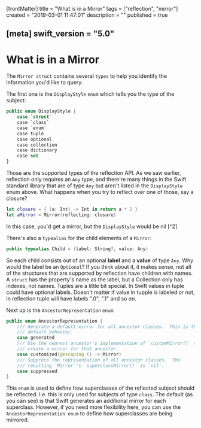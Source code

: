 [frontMatter]
title = "What is in a Mirror"
tags = ["reflection", "mirror"]
created = "2019-03-01 11:47:01"
description = ""
published = true

[meta]
swift_version = "5.0"
---

# What is in a Mirror

The `Mirror struct` contains several `types` to help you identify the
information you\'d like to query.

The first one is the `DisplayStyle` `enum` which tells you the type of
the subject:

``` Swift
public enum DisplayStyle {
    case `struct`
    case `class`
    case `enum`
    case tuple
    case optional
    case collection
    case dictionary
    case set
}
```

Those are the supported types of the reflection API. As we saw earlier,
reflection only requires an `Any` type, and there\'re many things in the
Swift standard library that are of type `Any` but aren\'t listed in the
`DisplayStyle` enum above. What happens when you try to reflect over one
of those, say a closure?

``` Swift
let closure = { (a: Int) -> Int in return a * 2 }
let aMirror = Mirror(reflecting: closure)
```

In this case, you\'d get a mirror, but the `DisplayStyle` would be nil
[^2]

There\'s also a `typealias` for the child elements of a `Mirror`:

``` Swift
public typealias Child = (label: String?, value: Any)
```

So each child consists out of an optional **label** and a **value** of
type `Any`. Why would the label be an `Optional`? If you think about it,
it makes sense, not all of the structures that are supported by
reflection have children with names. A `struct` has the property\'s name
as the label, but a Collection only has indexes, not names. Tuples are a
little bit special. In Swift values in tuple could have optional labels.
Doesn\'t matter if value in tupple is labeled or not, in reflection
tuple will have labels \".0\", \".1\" and so on.

Next up is the `AncestorRepresentation` `enum`:

``` Swift
public enum AncestorRepresentation {
    /// Generate a default mirror for all ancestor classes.  This is the
    /// default behavior.
    case generated
    /// Use the nearest ancestor's implementation of `customMirror()` to
    /// create a mirror for that ancestor.      
    case customized(@escaping () -> Mirror)
    /// Suppress the representation of all ancestor classes.  The
    /// resulting `Mirror`'s `superclassMirror()` is `nil`.
    case suppressed
}
```

This `enum` is used to define how superclasses of the reflected subject
should be reflected. I.e. this is only used for subjects of type
`class`. The default (as you can see) is that Swift generates an
additional mirror for each superclass. However, if you need more
flexibility here, you can use the `AncestorRepresentation enum` to
define how superclasses are being mirrored. 


